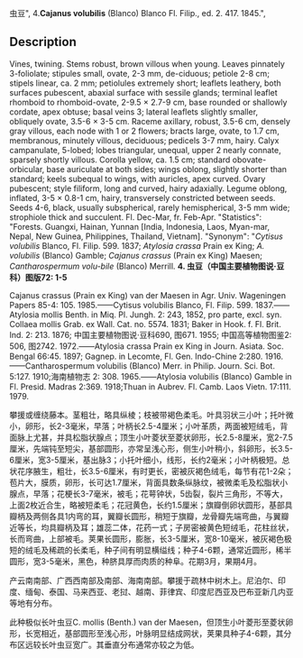 虫豆",
4.**Cajanus volubilis** (Blanco) Blanco Fl. Filip., ed. 2. 417. 1845.",

## Description
Vines, twining. Stems robust, brown villous when young. Leaves pinnately 3-foliolate; stipules small, ovate, 2-3 mm, de-ciduous; petiole 2-8 cm; stipels linear, ca. 2 mm; petiolules extremely short; leaflets leathery, both surfaces pubescent, abaxial surface with sessile glands; terminal leaflet rhomboid to rhomboid-ovate, 2-9.5 × 2.7-9 cm, base rounded or shallowly cordate, apex obtuse; basal veins 3; lateral leaflets slightly smaller, obliquely ovate, 3.5-6 × 3-5 cm. Raceme axillary, robust, 3.5-6 cm, densely gray villous, each node with 1 or 2 flowers; bracts large, ovate, to 1.7 cm, membranous, minutely villous, deciduous; pedicels 3-7 mm, hairy. Calyx campanulate, 5-lobed; lobes triangular, unequal, upper 2 nearly connate, sparsely shortly villous. Corolla yellow, ca. 1.5 cm; standard obovate-orbicular, base auriculate at both sides; wings oblong, slightly shorter than standard; keels subequal to wings, with auricles, apex curved. Ovary pubescent; style filiform, long and curved, hairy adaxially. Legume oblong, inflated, 3-5 × 0.8-1 cm, hairy, transversely constricted between seeds. Seeds 4-6, black, usually subspherical, rarely hemispherical, 3-5 mm wide; strophiole thick and succulent. Fl. Dec-Mar, fr. Feb-Apr.
  "Statistics": "Forests. Guangxi, Hainan, Yunnan [India, Indonesia, Laos, Myan-mar, Nepal, New Guinea, Philippines, Thailand, Vietnam].
  "Synonym": "*Cytisus volubilis* Blanco, Fl. Filip. 599. 1837; *Atylosia crassa* Prain ex King; *A. volubilis* (Blanco) Gamble; *Cajanus crassus* (Prain ex King) Maesen; *Cantharospermum volu-bile* (Blanco) Merrill.
**4. 虫豆（中国主要植物图说·豆科）图版72: 1-5**

Cajanus crassus (Prain ex King) van der Maesen in Agr. Univ. Wageningen Papers 85-4: 105. 1985.——Cytisus volubilis Blanco, Fl. Filip. 599. 1837.——Atylosia mollis Benth. in Miq. Pl. Jungh. 2: 243, 1852, pro parte, excl. syn. Collaea mollis Grab. ex Wall. Cat. no. 5574. 1831; Baker in Hook. f. Fl. Brit. Ind. 2: 213. 1876; 中国主要植物图说·豆科690, 图671. 1955; 中国高等植物图鉴2: 506, 图2742. 1972.——Atylosia crassa Prain ex King in Journ. Asiata. Soc. Bengal 66:45. 1897; Gagnep. in Lecomte, Fl. Gen. Indo-Chine 2:280. 1916.——Cantharospermum volubilis (Blanco) Merr. in Philip. Journ. Sci. Bot. 5:127. 1910;海南植物志 2: 308. 1965.——Atylosia volubilis (Blanco) Gamble in Fl. Presid. Madras 2:369. 1918;Thuan in Aubrev. Fl. Camb. Laos Vietn. 17:111. 1979.

攀援或缠绕藤本。茎粗壮，略具纵棱；枝被带褐色柔毛。叶具羽状三小叶；托叶微小，卵形，长2-3毫米，早落；叶柄长2.5-4厘米；小叶革质，两面被短绒毛，背面脉上尤甚，并具松脂状腺点；顶生小叶菱状至菱状卵形，长2.5-8厘米，宽2-7.5厘米，先端钝至短尖，基部圆形，亦常呈浅心形，侧生小叶稍小，斜卵形，长3.5-6厘米，宽3-5厘米，基出脉3；小托叶细小，线形，长约2毫米；小叶柄极短。总状花序腋生，粗壮，长3.5-6厘米，有时更长，密被灰褐色绒毛，每节有花1-2朵；苞片大，膜质，卵形，长可达1.7厘米，背面具数条纵脉纹，被微柔毛及松脂状小腺点，早落；花梗长3-7毫米，被毛；花萼钟状，5齿裂，裂片三角形，不等大，上面2枚近合生，略被短柔毛；花冠黄色，长约1.5厘米；旗瓣倒卵状圆形，基部具瓣柄及两侧各具1内弯的耳，翼瓣长圆形，稍短于旗瓣，龙骨瓣先端弯曲，与翼瓣近等长，均具瓣柄及耳；雄蕊二体，花药一式；子房密被黄色短绒毛，花柱丝状，长而弯曲，上部被毛。荚果长圆形，膨胀，长3-5厘米，宽8-10毫米，被灰褐色极短的绒毛及稀疏的长柔毛，种子间有明显横缢线；种子4-6颗，通常近圆形，稀半圆形，宽3-5毫米，黑色，种脐具厚而肉质的种阜。花期3月，果期4月。

产云南南部、广西西南部及南部、海南南部。攀援于疏林中树木上。尼泊尔、印度、缅甸、泰国、马来西亚、老挝、越南、菲律宾、印度尼西亚及巴布亚新几内亚等地有分布。

此种极似长叶虫豆C. mollis (Benth.) van der Maesen，但顶生小叶菱形至菱状卵形，长宽相近，基部圆形至浅心形，叶脉明显结成网状，荚果具种子4-6颗，其分布区远较长叶虫豆宽广。其垂直分布通常亦较之为低。
